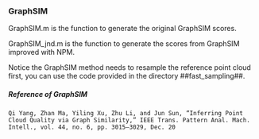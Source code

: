 ### GraphSIM

GraphSIM.m is the function to generate the original GraphSIM scores.

GraphSIM_jnd.m is the function to generate the scores from GraphSIM improved with NPM.

Notice the GraphSIM method needs to resample the reference point cloud first, you can use the code provided in the directory ##fast_sampling##.

##### Reference of GraphSIM

```
Qi Yang, Zhan Ma, Yiling Xu, Zhu Li, and Jun Sun, “Inferring Point
Cloud Quality via Graph Similarity,” IEEE Trans. Pattern Anal. Mach.
Intell., vol. 44, no. 6, pp. 3015–3029, Dec. 20
```

